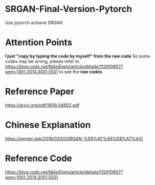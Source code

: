 # SRGAN-Final-Version-Pytorch
Use pytorch achieve SRGAN

# Attention Points
**I just "copy by typing the code by myself" from the raw code**
 So some codes may be wrong, please refer to https://blog.csdn.net/NikkiElwin/article/details/112910957?spm=1001.2014.3001.5501
to see the **raw codes**.

# Reference Paper
https://arxiv.org/pdf/1609.04802.pdf

# Chinese Explanation
https://perper.site/2019/03/01/SRGAN-%E8%AF%A6%E8%A7%A3/

# Reference Code
https://blog.csdn.net/NikkiElwin/article/details/112910957?spm=1001.2014.3001.5501
